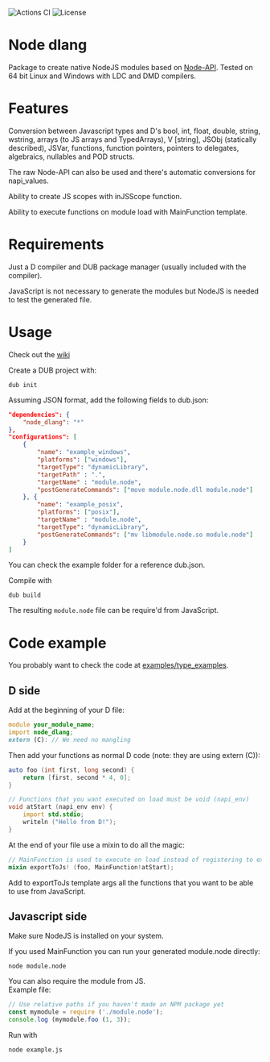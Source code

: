 ![Actions CI](https://github.com/NotSpooky/node_dlang/workflows/Type%20example%20test/badge.svg?branch=master)
![License](https://img.shields.io/badge/license-MIT-9cf)
# Node dlang
Package to create native NodeJS modules based on [Node-API](https://nodejs.org/api/n-api.html "N-API").
Tested on 64 bit Linux and Windows with LDC and DMD compilers.

# Features

Conversion between Javascript types and D's bool, int, float, double, string, wstring, arrays (to JS arrays and TypedArrays), V \[string\], JSObj (statically described), JSVar, functions, function pointers, pointers to delegates, algebraics, nullables and POD structs.

The raw Node-API can also be used and there's automatic conversions for napi\_values.

Ability to create JS scopes with inJSScope function.

Ability to execute functions on module load with MainFunction template.

# Requirements
Just a D compiler and DUB package manager (usually included with the compiler).

JavaScript is not necessary to generate the modules but NodeJS is needed to test the generated file.
# Usage
Check out the [wiki](https://github.com/NotSpooky/node_dlang/wiki/Introduction "wiki")

Create a DUB project with:
```shell
dub init
```
Assuming JSON format, add the following fields to dub.json:
```json
"dependencies": {
	"node_dlang": "*"
},
"configurations": [
	{
		"name": "example_windows",
		"platforms": ["windows"],
		"targetType": "dynamicLibrary",
		"targetPath" : ".",
		"targetName" : "module.node",
		"postGenerateCommands": ["move module.node.dll module.node"]
	}, {
		"name": "example_posix",
		"platforms": ["posix"],
		"targetName" : "module.node",
		"targetType": "dynamicLibrary",
		"postGenerateCommands": ["mv libmodule.node.so module.node"]
	}
]
```

You can check the example folder for a reference dub.json.

Compile with
```shell
dub build
```
The resulting `module.node` file can be require'd from JavaScript.

# Code example
You probably want to check the code at [examples/type\_examples](examples/type_examples).
## D side
Add at the beginning of your D file:
```d
module your_module_name;
import node_dlang;
extern (C): // We need no mangling
```
Then add your functions as normal D code (note: they are using extern (C)):
```d
auto foo (int first, long second) {
	return [first, second * 4, 0];
}

// Functions that you want executed on load must be void (napi_env)
void atStart (napi_env env) {
	import std.stdio;
	writeln ("Hello from D!");
}
```
At the end of your file use a mixin to do all the magic:
```d
// MainFunction is used to execute on load instead of registering to exports.
mixin exportToJs! (foo, MainFunction!atStart);
```
Add to exportToJs template args all the functions that you want to be able to use from JavaScript.
## Javascript side
Make sure NodeJS is installed on your system.

If you used MainFunction you can run your generated module.node directly:
```shell
node module.node
```

You can also require the module from JS.  
Example file:
```javascript
// Use relative paths if you haven't made an NPM package yet
const mymodule = require ('./module.node');
console.log (mymodule.foo (1, 3));
```
Run with
```shell
node example.js
```
